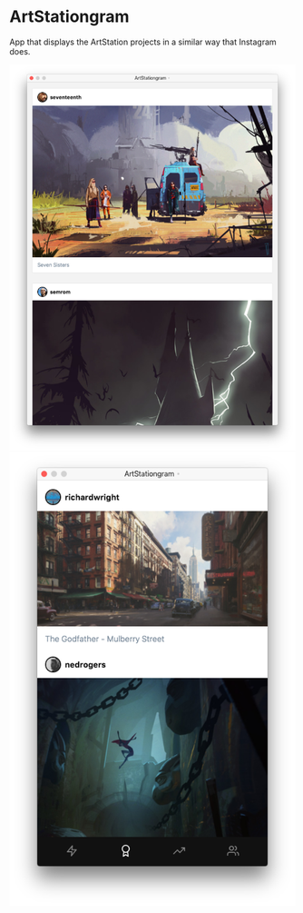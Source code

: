 # ArtStationgram

App that displays the ArtStation projects in a similar way that Instagram does.

![](./screen-01.png)
![](./screen-02.png)
